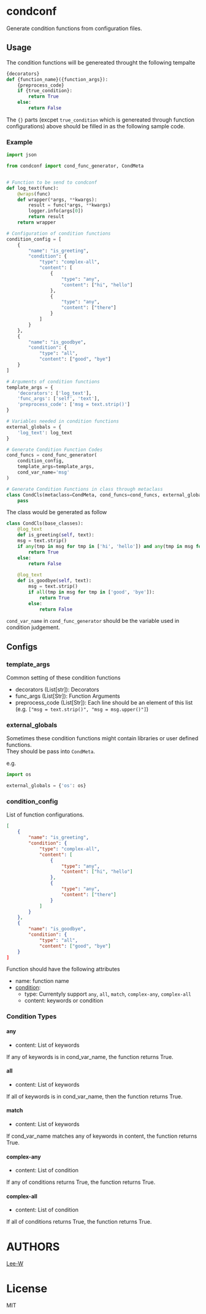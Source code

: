 # condconf
Generate condition functions from configuration files.

## Usage
The condition functions will be genereated throught the following tempalte

```python
{decorators}
def {function_name}({function_args}):
    {preprocess_code}
    if {true_condition}:
        return True
    else:
        return False
```

The `{}` parts (excpet `true_condition` which is genereated through function configurations) above should be filled in as the following sample code.

### Example

```python
import json

from condconf import cond_func_generator, CondMeta


# Function to be send to condconf
def log_text(func):
    @wraps(func)
    def wrapper(*args, **kwargs):
        result = func(*args, **kwargs)
        logger.info(args[0])
        return result
    return wrapper

# Configuration of condition functions
condition_config = [
	{
		"name": "is_greeting",
		"condition": {
			"type": "complex-all",
			"content": [
				{
					"type": "any",
					"content": ["hi", "hello"]
				},
				{
					"type": "any",
					"content": ["there"]
				}
			]
		}
	},
	{
		"name": "is_goodbye",
		"condition": {
			"type": "all",
			"content": ["good", "bye"]
	} 
]

# Arguments of condition functions
template_args = {
	'decorators': ['log_text'],
	'func_args': ['self', 'text'],
	'preprocess_code': ['msg = text.strip()']
}

# Variables needed in condition functions
external_globals = {
	'log_text': log_text
}

# Generate Condition Function Codes
cond_funcs = cond_func_generator(
	condition_config,
	template_args=template_args,
	cond_var_name='msg'
)

# Generate Condition Functions in class through metaclass
class CondCls(metaclass=CondMeta, cond_funcs=cond_funcs, external_globals=external_globals):
	pass
```

The class would be generated as follow

```python
class CondCls(base_classes):
	@log_text
	def is_greeting(self, text):
    msg = text.strip()
    if any(tmp in msg for tmp in ['hi', 'hello']) and any(tmp in msg for tmp in ['there']):
        return True
    else:
        return False
        
	@log_text
	def is_goodbye(self, text):
		msg = text.strip()
		if all(tmp in msg for tmp in ['good', 'bye']):
			return True
		else:
			return False
```

`cond_var_name` in `cond_func_generator` should be the variable used in condition judgement.

## Configs

### template_args
Common setting of these condition functions

- decorators (List[str]): Decorators
- func_args (List[Str]): Function Arguments
- preprocess_code (List[Str]): Each line should be an element of this list  
  (e.g. `["msg = text.strip()", "msg = msg.upper()"]`)

### external_globals
Sometimes these condition functions might contain libraries or user defined functions.  
They should be pass into `CondMeta`.

e.g.

```python
import os

external_globals = {'os': os}
```

### condition_config
List of function configurations.

```json
[
	{
		"name": "is_greeting",
		"condition": {
			"type": "complex-all",
			"content": [
				{
					"type": "any",
					"content": ["hi", "hello"]
				},
				{
					"type": "any",
					"content": ["there"]
				}
			]
		}
	},
	{
		"name": "is_goodbye",
		"condition": {
			"type": "all",
			"content": ["good", "bye"]
	} 
]

```

Function should have the following attributes

- name: function name
- [condition](#condtype): 
	- type: Currentyly support `any`, `all`, `match`, `complex-any`, `complex-all` 
	- content: keywords or condition 

### <a name="condtype"></a> Condition Types
#### any
- content: List of keywords

If any of keywords is in cond_var_name, the function returns True.

#### all
- content: List of keywords	

If all of keywords is in cond_var_name, then the function returns True.

#### match
- content: List of keywords

If cond_var_name matches any of keywords in content, the function returns True.

#### complex-any
- content: List of condition

If any of conditions returns True, the function returns True.

#### complex-all
- content: List of condition

If all of conditions returns True, the function returns True.


# AUTHORS
[Lee-W](https://github.com/Lee-W/)

# License
MIT
